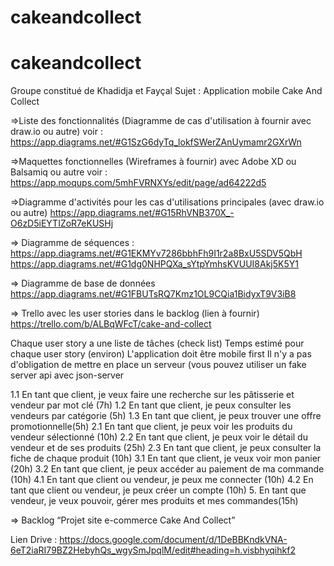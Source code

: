 # cakeandcollect
# cakeandcollect

Groupe constitué de Khadidja et Fayçal
Sujet : Application mobile Cake And Collect

=>Liste des fonctionnalités (Diagramme de cas d'utilisation à fournir avec draw.io ou autre)
voir : https://app.diagrams.net/#G1SzG6dyTq_lokfSWerZAnUymamr2GXrWn

=>Maquettes fonctionnelles (Wireframes à fournir) avec Adobe XD ou Balsamiq ou autre
voir : https://app.moqups.com/5mhFVRNXYs/edit/page/ad64222d5

=>Diagramme d'activités pour les cas d'utilisations principales (avec draw.io ou autre)
https://app.diagrams.net/#G15RhVNB370X_-O6zD5iEYTIZoR7eKUSHj


=> Diagramme de séquences : 
https://app.diagrams.net/#G1EKMYv7286bbhFh9I1r2a8BxU5SDV5QbH
https://app.diagrams.net/#G1dg0NHPQXa_sYtpYmhsKVUUI8Akj5K5Y1

=> Diagramme de base de données 
https://app.diagrams.net/#G1FBUTsRQ7Kmz1OL9CQia1BidyxT9V3iB8


=> Trello avec les user stories dans le backlog (lien à fournir) 
https://trello.com/b/ALBqWFcT/cake-and-collect

Chaque user story a une liste de tâches (check list)
Temps estimé pour chaque user story (environ)
L'application doit être mobile first
Il n'y a pas d'obligation de mettre en place un serveur (vous pouvez utiliser un fake server api avec json-server

1.1 En tant que client, je veux faire une recherche sur les pâtisserie et vendeur par mot clé (7h)
1.2 En tant que client, je peux consulter les vendeurs par catégorie (5h)
1.3 En tant que client, je peux trouver une offre promotionnelle(5h)
2.1 En tant que client, je peux voir les produits du vendeur sélectionné (10h)
2.2 En tant que client, je peux voir le détail du vendeur et de ses produits (25h)
2.3 En tant que client, je peux consulter la fiche de chaque produit (10h)
3.1 En tant que client, je veux voir mon panier (20h)
3.2 En tant que client, je peux accéder au paiement de ma commande (10h)
4.1 En tant que client ou vendeur, je peux me connecter (10h)
4.2 En tant que client ou vendeur, je peux créer un compte (10h)
5. En tant que vendeur, je veux pouvoir, gérer mes produits et mes commandes(15h)


=> Backlog “Projet site e-commerce Cake And Collect”

Lien Drive : https://docs.google.com/document/d/1DeBBKndkVNA-6eT2iaRI79BZ2HebyhQs_wgySmJpqlM/edit#heading=h.visbhyqihkf2
